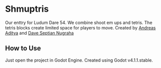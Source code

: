 # Shmuptris

Our enttry for Ludum Dare 54. We combine shoot em ups and tetris. The tetris blocks create limited space for players to move. 
Created by [Andreas Aditya](https://andreasaditya.com) and [Dave Septian Nugraha](https://www.linkedin.com/in/dave-septian-nugraha/)

## How to Use

Just open the project in Godot Engine. Created using Godot v4.1.1.stable. 

